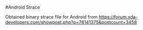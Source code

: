 #Android Strace

Obtained binary strace file for Android from https://forum.xda-developers.com/showpost.php?p=76141375&postcount=3458
